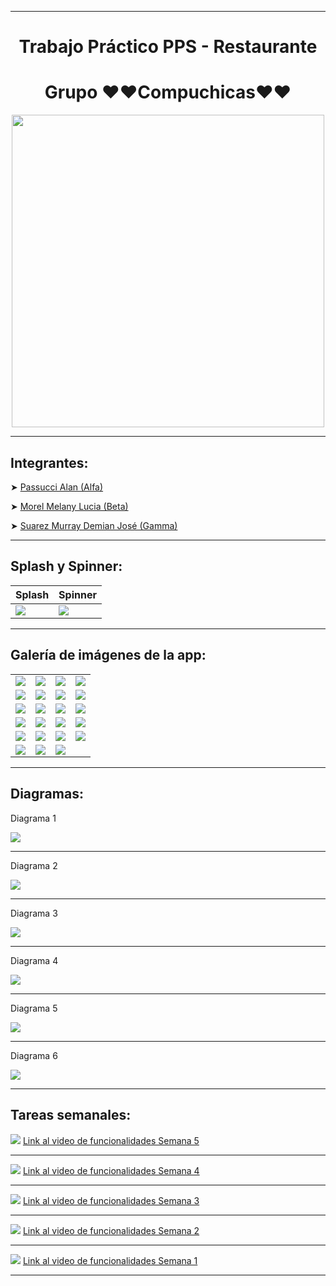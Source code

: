 <hr>
<div align="center">
  <h1>Trabajo Práctico PPS - Restaurante</h1>
  <h1>Grupo ❤❤Compuchicas❤❤</h1>
  <img src="http://drive.google.com/uc?export=view&id=1VX8nSyjnrxI3yDS95pgI-Usa-ZZrhBvp" width="500">
</div>
<hr>
<h2>Integrantes:</h2>
<p>➤ <a href="https://github.com/WikyPassu">Passucci Alan (Alfa)</a></p>
<p>➤ <a href="https://github.com/Lulil4">Morel Melany Lucia (Beta)</a></p>
<p>➤ <a href="https://github.com/murraydemian">Suarez Murray Demian José (Gamma)</a></p>
<hr>
<h2>Splash y Spinner:</h2>
<table>
  <thead>
    <th>Splash</th>
    <th>Spinner</th>
  </thead>
  <tbody>
    <tr>
      <td><img src="http://drive.google.com/uc?export=view&id=1EPIPIhYzF4dODLTaJky8Spfs19apGUSD"></td>
      <td><img src="http://drive.google.com/uc?export=view&id=1annN_8fdygJim6xYbdeRuXs5LoObmLC-"></td>
    </tr>
  </tbody>
</table>
<hr>
<h2>Galería de imágenes de la app:</h2>
<table>
  <tr>
    <td><img src="http://drive.google.com/uc?export=view&id=1BocgV9vkwsOCRFIeR1D6UauCaUMP-7s5"></td>
    <td><img src="http://drive.google.com/uc?export=view&id=11FU3o5cPON3anNADA8wKGqxYiqIFYzxM"></td>
    <td><img src="http://drive.google.com/uc?export=view&id=1Q4MgenDzbV8zpTxKpvTe21ma0TIRlt4g"></td>
    <td><img src="http://drive.google.com/uc?export=view&id=1HLyBWY-Yeertrf0Ou-OCv993lsBX-omV"></td>
  </tr>
  <tr>
    <td><img src="http://drive.google.com/uc?export=view&id=1TGggzj0-EbPFinGCIsjQzz_4f-VdnhJO"></td>
    <td><img src="http://drive.google.com/uc?export=view&id=1SxEMHV-4c9VbYluT6joQHvii8I266Y2h"></td>
    <td><img src="http://drive.google.com/uc?export=view&id=1CMaoUeSGjxG-lFAEIvSWI1krpFj-fUtg"></td>
    <td><img src="http://drive.google.com/uc?export=view&id=1UPwzsqkPdx33nBq5wYMeKck1BJ6zqqDz"></td>
  <tr>
  <tr>
    <td><img src="http://drive.google.com/uc?export=view&id=12nvv8u23_rOeGYuc0kTKZjKOY1BI7BKO"></td>
    <td><img src="http://drive.google.com/uc?export=view&id=1i01kfIE_GICoolqoWum-TEO69MJGPMOI"></td>
    <td><img src="http://drive.google.com/uc?export=view&id=1gryCSdEu4L0xWY0zQuOMbsflL-2VdH3e"></td>
    <td><img src="http://drive.google.com/uc?export=view&id=102b2muixULBqqwVtYJT0udibMrfAnWGF"></td>
  <tr>
  <tr>
    <td><img src="http://drive.google.com/uc?export=view&id=1TZ6cY_N1sWzuFKGAJQVeilFoyhYElnh-"></td>
    <td><img src="http://drive.google.com/uc?export=view&id=1f7yc_xtyjojuAWdH9D8C7yXG3Fc_eP4V"></td>
    <td><img src="http://drive.google.com/uc?export=view&id=1Wj79yg0JFNTADKqt6zhE4mdGAJWUw1ES"></td>
    <td><img src="http://drive.google.com/uc?export=view&id=15y04CZZ61iANI-OCbCOgd1PUy0XXR97R"></td>
  </tr>
  <tr>
    <td><img src="http://drive.google.com/uc?export=view&id=1aVCwYPLVKHa5HaLCCnEb1pt7k2knbI7X"></td>
    <td><img src="http://drive.google.com/uc?export=view&id=1ZBcjjZ-03gj-pQM6-4OiAPYH1PbiB-y5"></td>
    <td><img src="http://drive.google.com/uc?export=view&id=1XPTfwZtygTCIu5y8BAn6hbWLoxSO5fwu"></td>
    <td><img src="http://drive.google.com/uc?export=view&id=1CAijgTfJ05D0jVM2SpjXxEqv2pG_urkw"></td>
  <tr>
  <tr>
    <td><img src="http://drive.google.com/uc?export=view&id=1N-mk5iYLU-n9nWkEUWBMkGj7cQaXG2qG"></td>
    <td><img src="http://drive.google.com/uc?export=view&id=1OrYHH6EuKgBKn0PZYrHzWTNHFANho9Mx"></td>
    <td><img src="http://drive.google.com/uc?export=view&id=1ZWmzy5QXuoeu5rpKgHReKCXG3g3g8QWZ"></td>
  <tr>
</table>
<hr>
<h2>Diagramas:</h2>
<p>Diagrama 1</p>
<img src="http://drive.google.com/uc?export=view&id=13VsMJO7v0DaC8T6AzY0DQOt59h2gjIfu">
<hr>
<p>Diagrama 2</p>
<img src="http://drive.google.com/uc?export=view&id=1csMc_npXi9i1B86heTScvJyElnezpVKm">
<hr>
<p>Diagrama 3</p>
<img src="http://drive.google.com/uc?export=view&id=1B3D0TWxEqtxI6LsA6u7XBHeILChptEB6">
<hr>
<p>Diagrama 4</p>
<img src="http://drive.google.com/uc?export=view&id=1gq8U8TycnWLC7Be5oYEQRfiPx4bcaLcy">
<hr>
<p>Diagrama 5</p>
<img src="http://drive.google.com/uc?export=view&id=1Zixq-qE1TBjF_dDQsd6ir1kXAniodb28">
<hr>
<p>Diagrama 6</p>
<img src="http://drive.google.com/uc?export=view&id=1Dpuem7TEEVpfGF_7l9tOG-pBkkJPHFPs">
<hr>
<h2>Tareas semanales:</h2>
<img src="http://drive.google.com/uc?export=view&id=1gxiM4lDZJGVZyfnnePsU9E_A2bzEPGRE">
<a href="https://drive.google.com/file/d/1g8jAPs-pch4EFgumhKnPqZGdjg_qOE2s/view?usp=sharing">Link al video de funcionalidades Semana 5</a>
<hr>
<img src="http://drive.google.com/uc?export=view&id=1zvusVIfBa9eH90I9JFPjryEphT6JypSt">
<a href="https://drive.google.com/file/d/1nv6oHKzMhX7KhHubOCHoXBUVCCfG2Wmg/view?usp=sharing">Link al video de funcionalidades Semana 4</a>
<hr>
<img src="http://drive.google.com/uc?export=view&id=14J9NrUHI_5bjpzcXquxIvzTjm26oWb2S">
<a href="https://drive.google.com/file/d/1ZI0IWuVfaP4Ih6NzpziBcOceP-RjiBli/view?usp=sharing">Link al video de funcionalidades Semana 3</a>
<hr>
<img src="http://drive.google.com/uc?export=view&id=1t-QoWsOfxEfAMX7IS27TEN-DW-yHc1kw">
<a href="https://drive.google.com/file/d/1jW4dKBtAKMNx2alXMXaAGwtT41wSshdO/view?usp=sharing">Link al video de funcionalidades Semana 2</a>
<hr>
<img src="http://drive.google.com/uc?export=view&id=1fgWxZg-oX1kOksc2fEu2A97rBCAzY0ov">
<a href="https://drive.google.com/file/d/1BH99Ui4_xNP-zgqP0ChC7woJXSnocb2p/view?usp=sharing">Link al video de funcionalidades Semana 1</a>
<hr>
